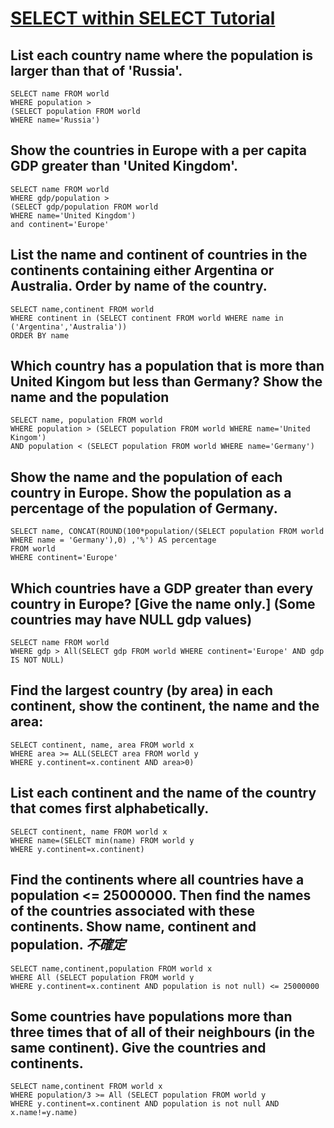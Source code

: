 # [SELECT within SELECT Tutorial](https://sqlzoo.net/wiki/SELECT_within_SELECT_Tutorial)

## List each country name where the population is larger than that of 'Russia'.

    SELECT name FROM world
    WHERE population >
    (SELECT population FROM world
    WHERE name='Russia')

## Show the countries in Europe with a per capita GDP greater than 'United Kingdom'.

    SELECT name FROM world
    WHERE gdp/population >
    (SELECT gdp/population FROM world
    WHERE name='United Kingdom') 
    and continent='Europe'
    
## List the name and continent of countries in the continents containing either Argentina or Australia. Order by name of the country.     

    SELECT name,continent FROM world
    WHERE continent in (SELECT continent FROM world WHERE name in ('Argentina','Australia'))
    ORDER BY name

## Which country has a population that is more than United Kingom but less than Germany? Show the name and the population

    SELECT name, population FROM world
    WHERE population > (SELECT population FROM world WHERE name='United Kingom')
    AND population < (SELECT population FROM world WHERE name='Germany')

## Show the name and the population of each country in Europe. Show the population as a percentage of the population of Germany.

    SELECT name, CONCAT(ROUND(100*population/(SELECT population FROM world WHERE name = 'Germany'),0) ,'%') AS percentage 
    FROM world
    WHERE continent='Europe'
        
## Which countries have a GDP greater than every country in Europe? [Give the name only.] (Some countries may have NULL gdp values)

    SELECT name FROM world
    WHERE gdp > All(SELECT gdp FROM world WHERE continent='Europe' AND gdp IS NOT NULL)

## Find the largest country (by area) in each continent, show the continent, the name and the area:

    SELECT continent, name, area FROM world x
    WHERE area >= ALL(SELECT area FROM world y
    WHERE y.continent=x.continent AND area>0)
    
## List each continent and the name of the country that comes first alphabetically.
    
    SELECT continent, name FROM world x
    WHERE name=(SELECT min(name) FROM world y
    WHERE y.continent=x.continent)

## Find the continents where all countries have a population <= 25000000. Then find the names of the countries associated with these continents. Show name, continent and population. *不確定*

    SELECT name,continent,population FROM world x
    WHERE All (SELECT population FROM world y
    WHERE y.continent=x.continent AND population is not null) <= 25000000

## Some countries have populations more than three times that of all of their neighbours (in the same continent). Give the countries and continents.

    SELECT name,continent FROM world x
    WHERE population/3 >= All (SELECT population FROM world y
    WHERE y.continent=x.continent AND population is not null AND x.name!=y.name) 
